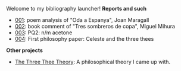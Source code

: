Welcome to my bibliography launcher!
**Reports and such**
- [001](001.htm): poem analysis of "Oda a Espanya", Joan Maragall
- [002](002.htm): book comment of "Tres sombreros de copa", Miguel Mihura
- [003](003.htm): PQ2: n/m acetone
- [004](004.htm): First philosophy paper: Celeste and the three thees

**Other projects**
- [The Three Thee Theory](three-thee): A philosophical theory I came up with.
